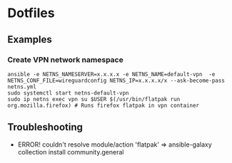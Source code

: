 # Dotfiles

## Examples 
### Create VPN network namespace
```
ansible -e NETNS_NAMESERVER=x.x.x.x -e NETNS_NAME=default-vpn  -e NETNS_CONF_FILE=wireguardconfig NETNS_IP=x.x.x.x/x --ask-become-pass netns.yml
sudo systemctl start netns-default-vpn
sudo ip netns exec vpn su $USER $(/usr/bin/flatpak run org.mozilla.firefox) # Runs firefox flatpak in vpn container
```

## Troubleshooting
- ERROR! couldn't resolve module/action 'flatpak' => ansible-galaxy collection install community.general

